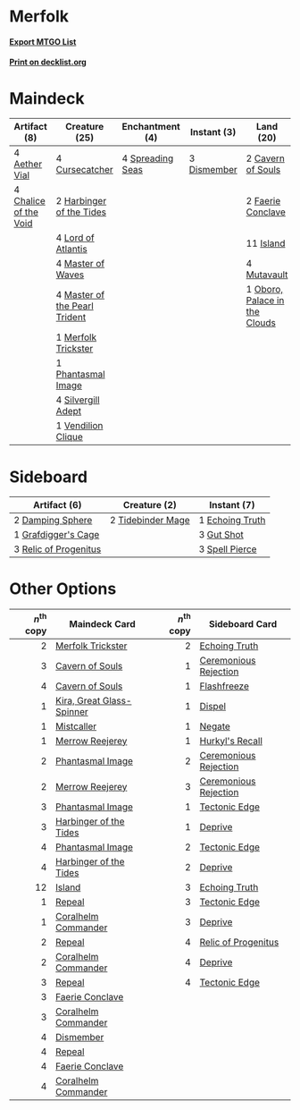 # Merfolk

#### [Export MTGO List](../collection/Merfolk/Merfolk.txt)
#### [Print on decklist.org](http://decklist.org/?deckmain=4%09Aether%20Vial%0A2%09Cavern%20of%20Souls%0A4%09Chalice%20of%20the%20Void%0A4%09Cursecatcher%0A3%09Dismember%0A2%09Faerie%20Conclave%0A2%09Harbinger%20of%20the%20Tides%0A11%09Island%0A4%09Lord%20of%20Atlantis%0A4%09Master%20of%20Waves%0A4%09Master%20of%20the%20Pearl%20Trident%0A1%09Merfolk%20Trickster%0A4%09Mutavault%0A1%09Oboro,%20Palace%20in%20the%20Clouds%0A1%09Phantasmal%20Image%0A4%09Silvergill%20Adept%0A4%09Spreading%20Seas%0A1%09Vendilion%20Clique&deckside=2%09Damping%20Sphere%0A1%09Echoing%20Truth%0A1%09Grafdigger's%20Cage%0A3%09Gut%20Shot%0A3%09Relic%20of%20Progenitus%0A3%09Spell%20Pierce%0A2%09Tidebinder%20Mage)
# Maindeck

|                                          Artifact (8)                                          |                                             Creature (25)                                              |                                      Enchantment (4)                                      |                                     Instant (3)                                      |                                               Land (20)                                               |
|------------------------------------------------------------------------------------------------|--------------------------------------------------------------------------------------------------------|-------------------------------------------------------------------------------------------|--------------------------------------------------------------------------------------|-------------------------------------------------------------------------------------------------------|
|4 [Aether Vial](http://gatherer.wizards.com/Pages/Card/Details.aspx?multiverseid=370514)        |4 [Cursecatcher](http://gatherer.wizards.com/Pages/Card/Details.aspx?multiverseid=442042)               |4 [Spreading Seas](http://gatherer.wizards.com/Pages/Card/Details.aspx?multiverseid=190405)|3 [Dismember](http://gatherer.wizards.com/Pages/Card/Details.aspx?multiverseid=397830)|2 [Cavern of Souls](http://gatherer.wizards.com/Pages/Card/Details.aspx?multiverseid=426057)           |
|4 [Chalice of the Void](http://gatherer.wizards.com/Pages/Card/Details.aspx?multiverseid=370411)|2 [Harbinger of the Tides](http://gatherer.wizards.com/Pages/Card/Details.aspx?multiverseid=438447)     |                                                                                           |                                                                                      |2 [Faerie Conclave](http://gatherer.wizards.com/Pages/Card/Details.aspx?multiverseid=430467)           |
|                                                                                                |4 [Lord of Atlantis](http://gatherer.wizards.com/Pages/Card/Details.aspx?multiverseid=106642)           |                                                                                           |                                                                                      |11 [Island](http://gatherer.wizards.com/Pages/Card/Details.aspx?multiverseid=439602)                   |
|                                                                                                |4 [Master of Waves](http://gatherer.wizards.com/Pages/Card/Details.aspx?multiverseid=438441)            |                                                                                           |                                                                                      |4 [Mutavault](http://gatherer.wizards.com/Pages/Card/Details.aspx?multiverseid=152724)                 |
|                                                                                                |4 [Master of the Pearl Trident](http://gatherer.wizards.com/Pages/Card/Details.aspx?multiverseid=438449)|                                                                                           |                                                                                      |1 [Oboro, Palace in the Clouds](http://gatherer.wizards.com/Pages/Card/Details.aspx?multiverseid=74206)|
|                                                                                                |1 [Merfolk Trickster](http://gatherer.wizards.com/Pages/Card/Details.aspx?multiverseid=442944)          |                                                                                           |                                                                                      |                                                                                                       |
|                                                                                                |1 [Phantasmal Image](http://gatherer.wizards.com/Pages/Card/Details.aspx?multiverseid=425871)           |                                                                                           |                                                                                      |                                                                                                       |
|                                                                                                |4 [Silvergill Adept](http://gatherer.wizards.com/Pages/Card/Details.aspx?multiverseid=439710)           |                                                                                           |                                                                                      |                                                                                                       |
|                                                                                                |1 [Vendilion Clique](http://gatherer.wizards.com/Pages/Card/Details.aspx?multiverseid=370390)           |                                                                                           |                                                                                      |                                                                                                       |


# Sideboard

|                                          Artifact (6)                                          |                                        Creature (2)                                        |                                       Instant (7)                                        |
|------------------------------------------------------------------------------------------------|--------------------------------------------------------------------------------------------|------------------------------------------------------------------------------------------|
|2 [Damping Sphere](http://gatherer.wizards.com/Pages/Card/Details.aspx?multiverseid=443101)     |2 [Tidebinder Mage](http://gatherer.wizards.com/Pages/Card/Details.aspx?multiverseid=438462)|1 [Echoing Truth](http://gatherer.wizards.com/Pages/Card/Details.aspx?multiverseid=370394)|
|1 [Grafdigger's Cage](http://gatherer.wizards.com/Pages/Card/Details.aspx?multiverseid=426046)  |                                                                                            |3 [Gut Shot](http://gatherer.wizards.com/Pages/Card/Details.aspx?multiverseid=397673)     |
|3 [Relic of Progenitus](http://gatherer.wizards.com/Pages/Card/Details.aspx?multiverseid=205326)|                                                                                            |3 [Spell Pierce](http://gatherer.wizards.com/Pages/Card/Details.aspx?multiverseid=425876) |


# Other Options

|*n*<sup>th</sup> copy|                                           Maindeck Card                                            |*n*<sup>th</sup> copy|                                         Sideboard Card                                         |
|--------------------:|----------------------------------------------------------------------------------------------------|--------------------:|------------------------------------------------------------------------------------------------|
|                    2|[Merfolk Trickster](http://gatherer.wizards.com/Pages/Card/Details.aspx?multiverseid=442944)        |                    2|[Echoing Truth](http://gatherer.wizards.com/Pages/Card/Details.aspx?multiverseid=370394)        |
|                    3|[Cavern of Souls](http://gatherer.wizards.com/Pages/Card/Details.aspx?multiverseid=426057)          |                    1|[Ceremonious Rejection](http://gatherer.wizards.com/Pages/Card/Details.aspx?multiverseid=417613)|
|                    4|[Cavern of Souls](http://gatherer.wizards.com/Pages/Card/Details.aspx?multiverseid=426057)          |                    1|[Flashfreeze](http://gatherer.wizards.com/Pages/Card/Details.aspx?multiverseid=397775)          |
|                    1|[Kira, Great Glass-Spinner](http://gatherer.wizards.com/Pages/Card/Details.aspx?multiverseid=370349)|                    1|[Dispel](http://gatherer.wizards.com/Pages/Card/Details.aspx?multiverseid=201562)               |
|                    1|[Mistcaller](http://gatherer.wizards.com/Pages/Card/Details.aspx?multiverseid=447198)               |                    1|[Negate](http://gatherer.wizards.com/Pages/Card/Details.aspx?multiverseid=447135)               |
|                    1|[Merrow Reejerey](http://gatherer.wizards.com/Pages/Card/Details.aspx?multiverseid=438453)          |                    1|[Hurkyl's Recall](http://gatherer.wizards.com/Pages/Card/Details.aspx?multiverseid=397868)      |
|                    2|[Phantasmal Image](http://gatherer.wizards.com/Pages/Card/Details.aspx?multiverseid=425871)         |                    2|[Ceremonious Rejection](http://gatherer.wizards.com/Pages/Card/Details.aspx?multiverseid=417613)|
|                    2|[Merrow Reejerey](http://gatherer.wizards.com/Pages/Card/Details.aspx?multiverseid=438453)          |                    3|[Ceremonious Rejection](http://gatherer.wizards.com/Pages/Card/Details.aspx?multiverseid=417613)|
|                    3|[Phantasmal Image](http://gatherer.wizards.com/Pages/Card/Details.aspx?multiverseid=425871)         |                    1|[Tectonic Edge](http://gatherer.wizards.com/Pages/Card/Details.aspx?multiverseid=409575)        |
|                    3|[Harbinger of the Tides](http://gatherer.wizards.com/Pages/Card/Details.aspx?multiverseid=438447)   |                    1|[Deprive](http://gatherer.wizards.com/Pages/Card/Details.aspx?multiverseid=193519)              |
|                    4|[Phantasmal Image](http://gatherer.wizards.com/Pages/Card/Details.aspx?multiverseid=425871)         |                    2|[Tectonic Edge](http://gatherer.wizards.com/Pages/Card/Details.aspx?multiverseid=409575)        |
|                    4|[Harbinger of the Tides](http://gatherer.wizards.com/Pages/Card/Details.aspx?multiverseid=438447)   |                    2|[Deprive](http://gatherer.wizards.com/Pages/Card/Details.aspx?multiverseid=193519)              |
|                   12|[Island](http://gatherer.wizards.com/Pages/Card/Details.aspx?multiverseid=439602)                   |                    3|[Echoing Truth](http://gatherer.wizards.com/Pages/Card/Details.aspx?multiverseid=370394)        |
|                    1|[Repeal](http://gatherer.wizards.com/Pages/Card/Details.aspx?multiverseid=397667)                   |                    3|[Tectonic Edge](http://gatherer.wizards.com/Pages/Card/Details.aspx?multiverseid=409575)        |
|                    1|[Coralhelm Commander](http://gatherer.wizards.com/Pages/Card/Details.aspx?multiverseid=193651)      |                    3|[Deprive](http://gatherer.wizards.com/Pages/Card/Details.aspx?multiverseid=193519)              |
|                    2|[Repeal](http://gatherer.wizards.com/Pages/Card/Details.aspx?multiverseid=397667)                   |                    4|[Relic of Progenitus](http://gatherer.wizards.com/Pages/Card/Details.aspx?multiverseid=205326)  |
|                    2|[Coralhelm Commander](http://gatherer.wizards.com/Pages/Card/Details.aspx?multiverseid=193651)      |                    4|[Deprive](http://gatherer.wizards.com/Pages/Card/Details.aspx?multiverseid=193519)              |
|                    3|[Repeal](http://gatherer.wizards.com/Pages/Card/Details.aspx?multiverseid=397667)                   |                    4|[Tectonic Edge](http://gatherer.wizards.com/Pages/Card/Details.aspx?multiverseid=409575)        |
|                    3|[Faerie Conclave](http://gatherer.wizards.com/Pages/Card/Details.aspx?multiverseid=430467)          |                     |                                                                                                |
|                    3|[Coralhelm Commander](http://gatherer.wizards.com/Pages/Card/Details.aspx?multiverseid=193651)      |                     |                                                                                                |
|                    4|[Dismember](http://gatherer.wizards.com/Pages/Card/Details.aspx?multiverseid=397830)                |                     |                                                                                                |
|                    4|[Repeal](http://gatherer.wizards.com/Pages/Card/Details.aspx?multiverseid=397667)                   |                     |                                                                                                |
|                    4|[Faerie Conclave](http://gatherer.wizards.com/Pages/Card/Details.aspx?multiverseid=430467)          |                     |                                                                                                |
|                    4|[Coralhelm Commander](http://gatherer.wizards.com/Pages/Card/Details.aspx?multiverseid=193651)      |                     |                                                                                                |

